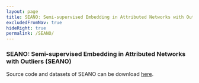 ```yaml
---
layout: page
title: SEANO: Semi-supervised Embedding in Attributed Networks with Outliers (SEANO)
excludedFromNav: true
hideRight: true
permalink: /SEANO/
---
```


### SEANO: Semi-supervised Embedding in Attributed Networks with Outliers (SEANO)
Source code and datasets of SEANO can be download [here](./SEANO.zip).
